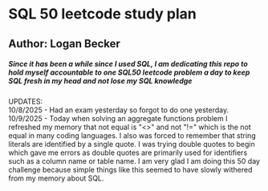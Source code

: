 # SQL 50 leetcode study plan
## Author: Logan Becker
##### Since it has been a while since I used SQL, I am dedicating this repo to hold myself accountable to one SQL50 leetcode problem a day to keep SQL fresh in my head and not lose my SQL knowledge


UPDATES:  
10/8/2025 - Had an exam yesterday so forgot to do one yesterday.
10/9/2025 - Today when solving an aggregate functions problem I refreshed my memory that not equal is "<>" and not "!=" which is the not equal in many coding languages. I also was forced to remember that string literals are identified by a single quote. I was trying double quotes to begin which gave me errors as double quotes are primarily used for identifiers such as a column name or table name. I am very glad I am doing this 50 day challenge because simple things like this seemed to have slowly withered from my memory about SQL.
